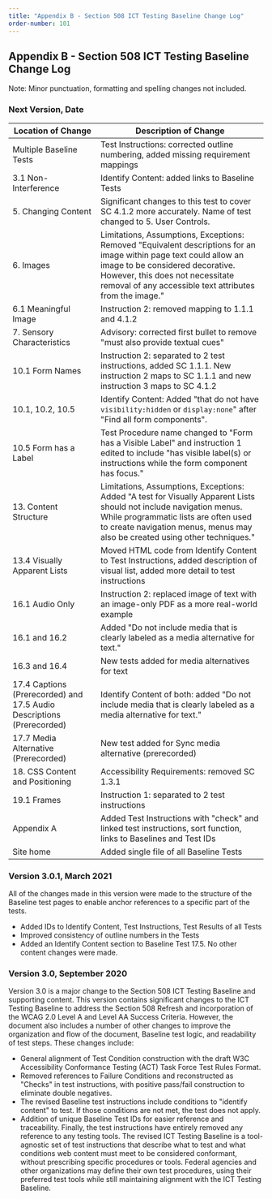 ```yaml
---
title: "Appendix B - Section 508 ICT Testing Baseline Change Log"
order-number: 101
---
```

## Appendix B - Section 508 ICT Testing Baseline Change Log
Note: Minor punctuation, formatting and spelling changes not included.

### Next Version, Date

| Location of Change | Description of Change |
|--------------------|-----------------------|
| Multiple Baseline Tests | Test Instructions: corrected outline numbering, added missing requirement mappings |
| 3.1 Non-Interference | Identify Content: added links to Baseline Tests |
| 5. Changing Content | Significant changes to this test to cover SC 4.1.2 more accurately. Name of test changed to 5. User Controls. |
| 6. Images | Limitations, Assumptions, Exceptions: Removed "Equivalent descriptions for an image within page text could allow an image to be considered decorative. However, this does not necessitate removal of any accessible text attributes from the image." |
| 6.1 Meaningful Image | Instruction 2: removed mapping to 1.1.1 and 4.1.2 |
| 7. Sensory Characteristics | Advisory: corrected first bullet to remove "must also provide textual cues" |
| 10.1 Form Names | Instruction 2: separated to 2 test instructions, added SC 1.1.1. New instruction 2 maps to SC 1.1.1 and new instruction 3 maps to SC 4.1.2 |
| 10.1, 10.2, 10.5 | Identify Content: Added "that do not have <code>visibility:hidden</code> or <code>display:none</code>" after "Find all form components". | 
| 10.5 Form has a Label | Test Procedure name changed to "Form has a Visible Label" and instruction 1 edited to include "has visible label(s) or instructions while the form component has focus." |
| 13. Content Structure | Limitations, Assumptions, Exceptions: Added "A test for Visually Apparent Lists should not include navigation menus. While programmatic lists are often used to create navigation menus, menus may also be created using other techniques." |
| 13.4 Visually Apparent Lists | Moved HTML code from Identify Content to Test Instructions, added description of visual list, added more detail to test instructions |
| 16.1 Audio Only | Instruction 2: replaced image of text with an image-only PDF as a more real-world example |
| 16.1 and 16.2 | Added "Do not include media that is clearly labeled as a media alternative for text." |
| 16.3 and 16.4 | New tests added for media alternatives for text |
| 17.4 Captions (Prerecorded) and 17.5 Audio Descriptions (Prerecorded) | Identify Content of both: added "Do not include media that is clearly labeled as a media alternative for text." |
| 17.7 Media Alternative (Prerecorded) | New test added for Sync media alternative (prerecorded) |
| 18. CSS Content and Positioning | Accessibility Requirements: removed SC 1.3.1 |
| 19.1 Frames | Instruction 1: separated to 2 test instructions |
| Appendix A | Added Test Instructions with "check" and linked test instructions, sort function, links to Baselines and Test IDs |
| Site home | Added single file of all Baseline Tests | 

### Version 3.0.1, March 2021
All of the changes made in this version were made to the structure of the Baseline test pages to enable anchor references to a specific part of the tests.
  * Added IDs to Identify Content, Test Instructions, Test Results of all Tests
  * Improved consistency of outline numbers in the Tests
  * Added an Identify Content section to Baseline Test 17.5. No other content changes were made.

### Version 3.0, September 2020
Version 3.0 is a major change to the Section 508 ICT Testing Baseline and supporting content. This version contains significant changes to the ICT Testing Baseline to address the Section 508 Refresh and incorporation of the WCAG 2.0 Level A and Level AA Success Criteria. However, the document also includes a number of other changes to improve the organization and flow of the document, Baseline test logic, and readability of test steps. These changes include:
  * General alignment of Test Condition construction with the draft W3C Accessibility Conformance Testing (ACT) Task Force Test Rules Format.
  * Removed references to Failure Conditions and reconstructed as "Checks" in test instructions, with positive pass/fail construction to eliminate double negatives.
  * The revised Baseline test instructions include conditions to "identify content" to test. If those conditions are not met, the test does not apply.
  * Addition of unique Baseline Test IDs for easier reference and traceability.
Finally, the test instructions have entirely removed any reference to any testing tools. The revised ICT Testing Baseline is a tool-agnostic set of test instructions that describe what to test and what conditions web content must meet to be considered conformant, without prescribing specific procedures or tools. Federal agencies and other organizations may define their own test procedures, using their preferred test tools while still maintaining alignment with the ICT Testing Baseline. 
